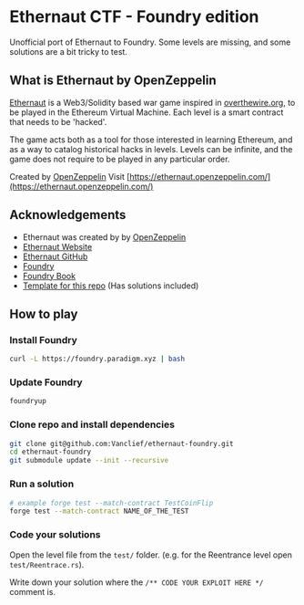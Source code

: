 # Ethernaut CTF - Foundry edition

Unofficial port of Ethernaut to Foundry. Some levels are missing, and some solutions are a bit tricky to test.

## What is Ethernaut by OpenZeppelin

[Ethernaut](https://github.com/OpenZeppelin/ethernaut) is a Web3/Solidity based war game inspired in [overthewire.org](https://overthewire.org/), to be played in the Ethereum Virtual Machine. Each level is a smart contract that needs to be 'hacked'.

The game acts both as a tool for those interested in learning Ethereum, and as a way to catalog historical hacks in levels. Levels can be infinite, and the game does not require to be played in any particular order.

Created by [OpenZeppelin](https://www.openzeppelin.com/)
Visit [https://ethernaut.openzeppelin.com/](https://ethernaut.openzeppelin.com/)

## Acknowledgements

- Ethernaut was created by by [OpenZeppelin](https://www.openzeppelin.com/)
- [Ethernaut Website](https://ethernaut.openzeppelin.com/)
- [Ethernaut GitHub](https://github.com/OpenZeppelin/ethernaut)
- [Foundry](https://github.com/gakonst/foundry)
- [Foundry Book](https://book.getfoundry.sh/)
- [Template for this repo](https://github.com/StErMi/foundry-ethernaut) (Has solutions included)

## How to play

### Install Foundry

```bash
curl -L https://foundry.paradigm.xyz | bash
```

### Update Foundry

```bash
foundryup
```

### Clone repo and install dependencies

```bash
git clone git@github.com:Vanclief/ethernaut-foundry.git
cd ethernaut-foundry
git submodule update --init --recursive
```

### Run a solution

```bash
# example forge test --match-contract TestCoinFlip
forge test --match-contract NAME_OF_THE_TEST
```

### Code your solutions

Open the level file from the `test/` folder. (e.g. for the Reentrance level open `test/Reentrace.rs`).

Write down your solution where the `/** CODE YOUR EXPLOIT HERE */` comment is.